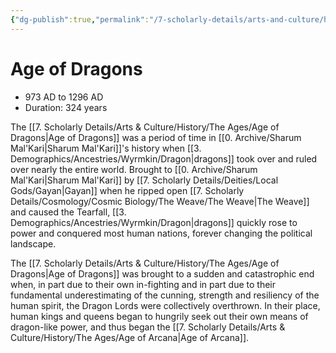 ```yaml
---
{"dg-publish":true,"permalink":"/7-scholarly-details/arts-and-culture/history/the-ages/age-of-dragons/","noteIcon":""}
---
```


# Age of Dragons

- 973 AD to 1296 AD
- Duration: 324 years

The [[7. Scholarly Details/Arts & Culture/History/The Ages/Age of Dragons\|Age of Dragons]] was a period of time in [[0. Archive/Sharum Mal'Kari\|Sharum Mal'Kari]]'s history when [[3. Demographics/Ancestries/Wyrmkin/Dragon\|dragons]] took over and ruled over nearly the entire world. Brought to [[0. Archive/Sharum Mal'Kari\|Sharum Mal'Kari]] by [[7. Scholarly Details/Deities/Local Gods/Gayan\|Gayan]] when he ripped open [[7. Scholarly Details/Cosmology/Cosmic Biology/The Weave/The Weave\|The Weave]] and caused the Tearfall, [[3. Demographics/Ancestries/Wyrmkin/Dragon\|dragons]] quickly rose to power and conquered most human nations, forever changing the political landscape. 

The [[7. Scholarly Details/Arts & Culture/History/The Ages/Age of Dragons\|Age of Dragons]] was brought to a sudden and catastrophic end when, in part due to their own in-fighting and in part due to their fundamental underestimating of the cunning, strength and resiliency of the human spirit, the Dragon Lords were collectively overthrown. In their place, human kings and queens began to hungrily seek out their own means of dragon-like power, and thus began the [[7. Scholarly Details/Arts & Culture/History/The Ages/Age of Arcana\|Age of Arcana]]. 